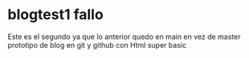 # blogtest1 fallo
Este es el segundo ya que lo anterior quedo en main en vez de master
prototipo de blog en git y github con Html super basic

